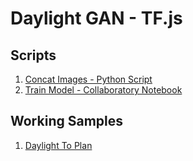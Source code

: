 # Daylight GAN - TF.js

## Scripts

1. [Concat Images - Python Script](scripts/concatImages.py)
2. [Train Model - Collaboratory Notebook](scripts/trainModel.ipynb)

## Working Samples

1. [Daylight To Plan](web/daylightToPlan.html)
